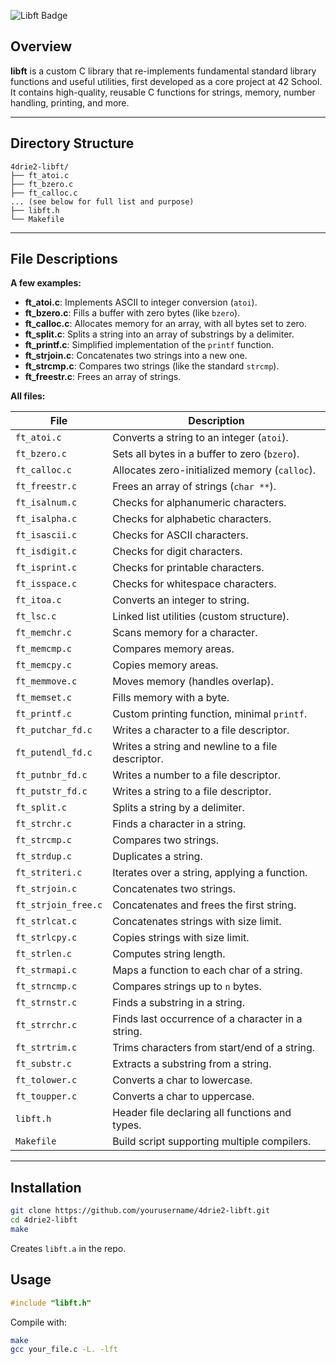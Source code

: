 ![Libft Badge](https://github.com/ayogun/42-project-badges/raw/main/covers/cover-libft.png)

## Overview

**libft** is a custom C library that re-implements fundamental standard library functions and useful utilities, first developed as a core project at 42 School. It contains high-quality, reusable C functions for strings, memory, number handling, printing, and more.

---

## Directory Structure

```
4drie2-libft/
├── ft_atoi.c
├── ft_bzero.c
├── ft_calloc.c
... (see below for full list and purpose)
├── libft.h
└── Makefile
```

---

## File Descriptions

**A few examples:**

- **ft_atoi.c**: Implements ASCII to integer conversion (`atoi`).
- **ft_bzero.c**: Fills a buffer with zero bytes (like `bzero`).
- **ft_calloc.c**: Allocates memory for an array, with all bytes set to zero.
- **ft_split.c**: Splits a string into an array of substrings by a delimiter.
- **ft_printf.c**: Simplified implementation of the `printf` function.
- **ft_strjoin.c**: Concatenates two strings into a new one.
- **ft_strcmp.c**: Compares two strings (like the standard `strcmp`).
- **ft_freestr.c**: Frees an array of strings.

**All files:**

| File                 | Description                                        |
|----------------------|----------------------------------------------------|
| `ft_atoi.c`          | Converts a string to an integer (`atoi`).          |
| `ft_bzero.c`         | Sets all bytes in a buffer to zero (`bzero`).      |
| `ft_calloc.c`        | Allocates zero-initialized memory (`calloc`).      |
| `ft_freestr.c`       | Frees an array of strings (`char **`).             |
| `ft_isalnum.c`       | Checks for alphanumeric characters.                |
| `ft_isalpha.c`       | Checks for alphabetic characters.                  |
| `ft_isascii.c`       | Checks for ASCII characters.                       |
| `ft_isdigit.c`       | Checks for digit characters.                       |
| `ft_isprint.c`       | Checks for printable characters.                   |
| `ft_isspace.c`       | Checks for whitespace characters.                  |
| `ft_itoa.c`          | Converts an integer to string.                     |
| `ft_lsc.c`           | Linked list utilities (custom structure).          |
| `ft_memchr.c`        | Scans memory for a character.                      |
| `ft_memcmp.c`        | Compares memory areas.                             |
| `ft_memcpy.c`        | Copies memory areas.                               |
| `ft_memmove.c`       | Moves memory (handles overlap).                    |
| `ft_memset.c`        | Fills memory with a byte.                          |
| `ft_printf.c`        | Custom printing function, minimal `printf`.        |
| `ft_putchar_fd.c`    | Writes a character to a file descriptor.           |
| `ft_putendl_fd.c`    | Writes a string and newline to a file descriptor.  |
| `ft_putnbr_fd.c`     | Writes a number to a file descriptor.              |
| `ft_putstr_fd.c`     | Writes a string to a file descriptor.              |
| `ft_split.c`         | Splits a string by a delimiter.                    |
| `ft_strchr.c`        | Finds a character in a string.                     |
| `ft_strcmp.c`        | Compares two strings.                              |
| `ft_strdup.c`        | Duplicates a string.                               |
| `ft_striteri.c`      | Iterates over a string, applying a function.       |
| `ft_strjoin.c`       | Concatenates two strings.                          |
| `ft_strjoin_free.c`  | Concatenates and frees the first string.           |
| `ft_strlcat.c`       | Concatenates strings with size limit.              |
| `ft_strlcpy.c`       | Copies strings with size limit.                    |
| `ft_strlen.c`        | Computes string length.                            |
| `ft_strmapi.c`       | Maps a function to each char of a string.          |
| `ft_strncmp.c`       | Compares strings up to `n` bytes.                  |
| `ft_strnstr.c`       | Finds a substring in a string.                     |
| `ft_strrchr.c`       | Finds last occurrence of a character in a string.  |
| `ft_strtrim.c`       | Trims characters from start/end of a string.       |
| `ft_substr.c`        | Extracts a substring from a string.                |
| `ft_tolower.c`       | Converts a char to lowercase.                      |
| `ft_toupper.c`       | Converts a char to uppercase.                      |
| `libft.h`            | Header file declaring all functions and types.     |
| `Makefile`           | Build script supporting multiple compilers.         |

---

## Installation

```bash
git clone https://github.com/yourusername/4drie2-libft.git
cd 4drie2-libft
make
```
Creates `libft.a` in the repo.

## Usage

```c
#include "libft.h"
```
Compile with:  
```bash
make
gcc your_file.c -L. -lft
```
